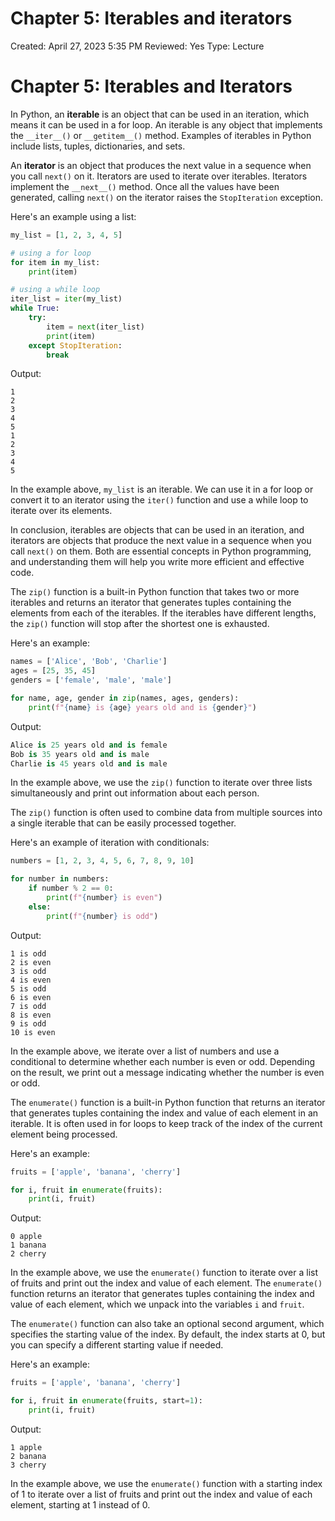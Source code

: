 # Chapter 5: Iterables and iterators

Created: April 27, 2023 5:35 PM
Reviewed: Yes
Type: Lecture

# Chapter 5: Iterables and Iterators

In Python, an **iterable** is an object that can be used in an iteration, which means it can be used in a for loop. An iterable is any object that implements the `__iter__()` or `__getitem__()` method. Examples of iterables in Python include lists, tuples, dictionaries, and sets.

An **iterator** is an object that produces the next value in a sequence when you call `next()` on it. Iterators are used to iterate over iterables. Iterators implement the `__next__()` method. Once all the values have been generated, calling `next()` on the iterator raises the `StopIteration` exception.

Here's an example using a list:

```python
my_list = [1, 2, 3, 4, 5]

# using a for loop
for item in my_list:
    print(item)

# using a while loop
iter_list = iter(my_list)
while True:
    try:
        item = next(iter_list)
        print(item)
    except StopIteration:
        break

```

Output:

```
1
2
3
4
5
1
2
3
4
5

```

In the example above, `my_list` is an iterable. We can use it in a for loop or convert it to an iterator using the `iter()` function and use a while loop to iterate over its elements.

In conclusion, iterables are objects that can be used in an iteration, and iterators are objects that produce the next value in a sequence when you call `next()` on them. Both are essential concepts in Python programming, and understanding them will help you write more efficient and effective code.

The `zip()` function is a built-in Python function that takes two or more iterables and returns an iterator that generates tuples containing the elements from each of the iterables. If the iterables have different lengths, the `zip()` function will stop after the shortest one is exhausted.

Here's an example:

```python
names = ['Alice', 'Bob', 'Charlie']
ages = [25, 35, 45]
genders = ['female', 'male', 'male']

for name, age, gender in zip(names, ages, genders):
    print(f"{name} is {age} years old and is {gender}")

```

Output:

```python
Alice is 25 years old and is female
Bob is 35 years old and is male
Charlie is 45 years old and is male

```

In the example above, we use the `zip()` function to iterate over three lists simultaneously and print out information about each person.

The `zip()` function is often used to combine data from multiple sources into a single iterable that can be easily processed together.

Here's an example of iteration with conditionals:

```python
numbers = [1, 2, 3, 4, 5, 6, 7, 8, 9, 10]

for number in numbers:
    if number % 2 == 0:
        print(f"{number} is even")
    else:
        print(f"{number} is odd")

```

Output:

```
1 is odd
2 is even
3 is odd
4 is even
5 is odd
6 is even
7 is odd
8 is even
9 is odd
10 is even

```

In the example above, we iterate over a list of numbers and use a conditional to determine whether each number is even or odd. Depending on the result, we print out a message indicating whether the number is even or odd.

The `enumerate()` function is a built-in Python function that returns an iterator that generates tuples containing the index and value of each element in an iterable. It is often used in for loops to keep track of the index of the current element being processed.

Here's an example:

```python
fruits = ['apple', 'banana', 'cherry']

for i, fruit in enumerate(fruits):
    print(i, fruit)

```

Output:

```
0 apple
1 banana
2 cherry

```

In the example above, we use the `enumerate()` function to iterate over a list of fruits and print out the index and value of each element. The `enumerate()` function returns an iterator that generates tuples containing the index and value of each element, which we unpack into the variables `i` and `fruit`.

The `enumerate()` function can also take an optional second argument, which specifies the starting value of the index. By default, the index starts at 0, but you can specify a different starting value if needed.

Here's an example:

```python
fruits = ['apple', 'banana', 'cherry']

for i, fruit in enumerate(fruits, start=1):
    print(i, fruit)

```

Output:

```
1 apple
2 banana
3 cherry

```

In the example above, we use the `enumerate()` function with a starting index of 1 to iterate over a list of fruits and print out the index and value of each element, starting at 1 instead of 0.